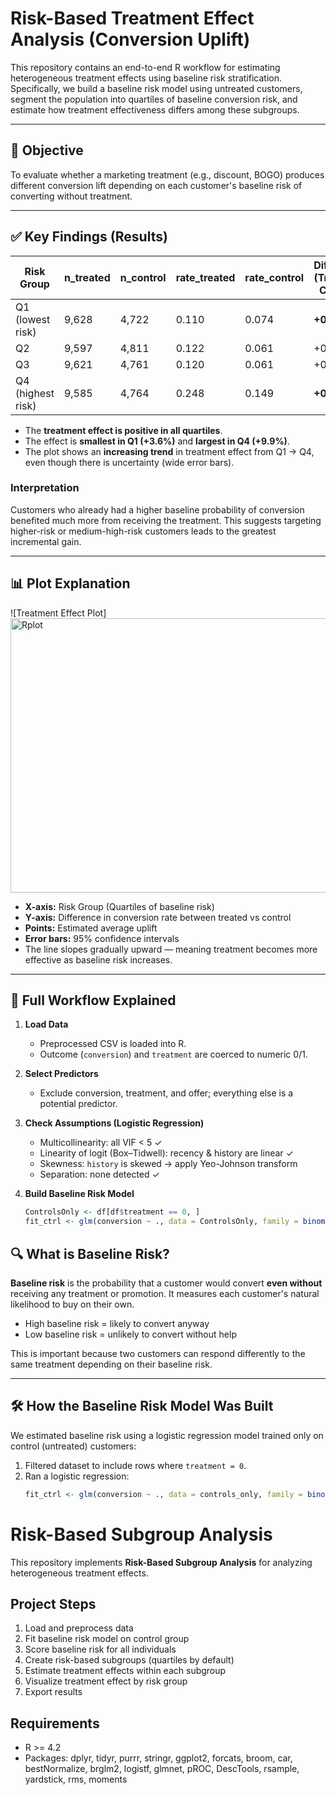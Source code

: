 
# Risk-Based Treatment Effect Analysis (Conversion Uplift)

This repository contains an end-to-end R workflow for estimating heterogeneous treatment effects using baseline risk stratification. Specifically, we build a baseline risk model using untreated customers, segment the population into quartiles of baseline conversion risk, and estimate how treatment effectiveness differs among these subgroups.

---

## 🎯 Objective

To evaluate whether a marketing treatment (e.g., discount, BOGO) produces different conversion lift depending on each customer's baseline risk of converting without treatment.

---

## ✅ Key Findings (Results)

| Risk Group | n_treated | n_control | rate_treated | rate_control | Difference (Treated - Control) |
|------------|-----------|-----------|---------------|----------------|-------------------------------|
| Q1 (lowest risk) | 9,628 | 4,722 | 0.110 | 0.074 | **+0.036** |
| Q2 | 9,597 | 4,811 | 0.122 | 0.061 | +0.061 |
| Q3 | 9,621 | 4,761 | 0.120 | 0.061 | +0.059 |
| Q4 (highest risk) | 9,585 | 4,764 | 0.248 | 0.149 | **+0.099** |

- The **treatment effect is positive in all quartiles**.
- The effect is **smallest in Q1 (+3.6%)** and **largest in Q4 (+9.9%)**.
- The plot shows an **increasing trend** in treatment effect from Q1 → Q4, even though there is uncertainty (wide error bars).

### Interpretation

Customers who already had a higher baseline probability of conversion benefited much more from receiving the treatment. This suggests targeting higher-risk or medium-high-risk customers leads to the greatest incremental gain.

---

## 📊 Plot Explanation

![Treatment Effect Plot] <img width="695" height="439" alt="Rplot" src="https://github.com/user-attachments/assets/fc11bc9d-a7a4-4530-9f80-45843bf1e24d" />


- **X-axis:** Risk Group (Quartiles of baseline risk)
- **Y-axis:** Difference in conversion rate between treated vs control
- **Points:** Estimated average uplift
- **Error bars:** 95% confidence intervals
- The line slopes gradually upward — meaning treatment becomes more effective as baseline risk increases.

---

## 🔁 Full Workflow Explained

1. **Load Data**
   - Preprocessed CSV is loaded into R.
   - Outcome (`conversion`) and `treatment` are coerced to numeric 0/1.

2. **Select Predictors**
   - Exclude conversion, treatment, and offer; everything else is a potential predictor.

3. **Check Assumptions (Logistic Regression)**
   - Multicollinearity: all VIF < 5 ✓
   - Linearity of logit (Box–Tidwell): recency & history are linear ✓
   - Skewness: `history` is skewed → apply Yeo-Johnson transform
   - Separation: none detected ✓

4. **Build Baseline Risk Model**
   ```r
   ControlsOnly <- df[df$treatment == 0, ]
   fit_ctrl <- glm(conversion ~ ., data = ControlsOnly, family = binomial())
## 🔍 What is Baseline Risk?

**Baseline risk** is the probability that a customer would convert **even without** receiving any treatment or promotion. It measures each customer's natural likelihood to buy on their own.

- High baseline risk = likely to convert anyway
- Low baseline risk = unlikely to convert without help

This is important because two customers can respond differently to the same treatment depending on their baseline risk.

---

## 🛠 How the Baseline Risk Model Was Built

We estimated baseline risk using a logistic regression model trained only on control (untreated) customers:

1. Filtered dataset to include rows where `treatment = 0`.
2. Ran a logistic regression:
   ```r
   fit_ctrl <- glm(conversion ~ ., data = controls_only, family = binomial())
# Risk-Based Subgroup Analysis

This repository implements **Risk-Based Subgroup Analysis** for analyzing heterogeneous treatment effects.

## Project Steps
1. Load and preprocess data
2. Fit baseline risk model on control group
3. Score baseline risk for all individuals
4. Create risk-based subgroups (quartiles by default)
5. Estimate treatment effects within each subgroup
6. Visualize treatment effect by risk group
7. Export results

## Requirements
- R >= 4.2
- Packages: dplyr, tidyr, purrr, stringr, ggplot2, forcats, broom,
  car, bestNormalize, brglm2, logistf, glmnet, pROC, DescTools,
  rsample, yardstick, rms, moments


